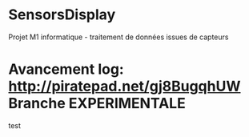 SensorsDisplay
==============

Projet M1 informatique - traitement de données issues de capteurs


Avancement log: http://piratepad.net/gj8BugqhUW
Branche EXPERIMENTALE
==============

test
